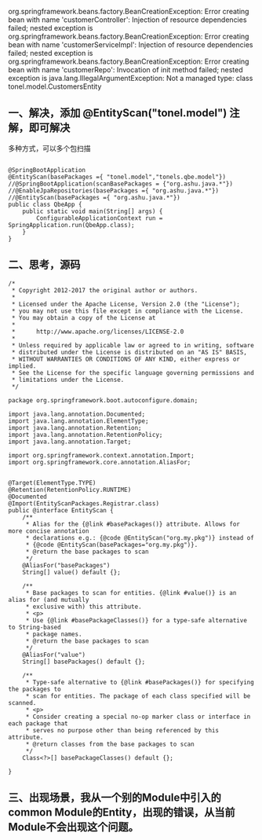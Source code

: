 org.springframework.beans.factory.BeanCreationException: Error creating bean with name 'customerController': Injection of resource dependencies failed; nested exception is org.springframework.beans.factory.BeanCreationException: Error creating bean with name 'customerServiceImpl': Injection of resource dependencies failed; nested exception is org.springframework.beans.factory.BeanCreationException: Error creating bean with name 'customerRepo': Invocation of init method failed; nested exception is java.lang.IllegalArgumentException: Not a managed type: class tonel.model.CustomersEntity

## 一、解决，添加 @EntityScan("tonel.model") 注解，即可解决
多种方式，可以多个包扫描
```

@SpringBootApplication
@EntityScan(basePackages ={ "tonel.model","tonels.qbe.model"})
//@SpringBootApplication(scanBasePackages = {"org.ashu.java.*"})
//@EnableJpaRepositories(basePackages ={ "org.ashu.java.*"})
//@EntityScan(basePackages ={ "org.ashu.java.*"})
public class QbeApp {
    public static void main(String[] args) {
        ConfigurableApplicationContext run = SpringApplication.run(QbeApp.class);
    }
}

```
## 二、思考，源码
```
/*
 * Copyright 2012-2017 the original author or authors.
 *
 * Licensed under the Apache License, Version 2.0 (the "License");
 * you may not use this file except in compliance with the License.
 * You may obtain a copy of the License at
 *
 *      http://www.apache.org/licenses/LICENSE-2.0
 *
 * Unless required by applicable law or agreed to in writing, software
 * distributed under the License is distributed on an "AS IS" BASIS,
 * WITHOUT WARRANTIES OR CONDITIONS OF ANY KIND, either express or implied.
 * See the License for the specific language governing permissions and
 * limitations under the License.
 */

package org.springframework.boot.autoconfigure.domain;

import java.lang.annotation.Documented;
import java.lang.annotation.ElementType;
import java.lang.annotation.Retention;
import java.lang.annotation.RetentionPolicy;
import java.lang.annotation.Target;

import org.springframework.context.annotation.Import;
import org.springframework.core.annotation.AliasFor;


@Target(ElementType.TYPE)
@Retention(RetentionPolicy.RUNTIME)
@Documented
@Import(EntityScanPackages.Registrar.class)
public @interface EntityScan {
	/**
	 * Alias for the {@link #basePackages()} attribute. Allows for more concise annotation
	 * declarations e.g.: {@code @EntityScan("org.my.pkg")} instead of
	 * {@code @EntityScan(basePackages="org.my.pkg")}.
	 * @return the base packages to scan
	 */
	@AliasFor("basePackages")
	String[] value() default {};

	/**
	 * Base packages to scan for entities. {@link #value()} is an alias for (and mutually
	 * exclusive with) this attribute.
	 * <p>
	 * Use {@link #basePackageClasses()} for a type-safe alternative to String-based
	 * package names.
	 * @return the base packages to scan
	 */
	@AliasFor("value")
	String[] basePackages() default {};

	/**
	 * Type-safe alternative to {@link #basePackages()} for specifying the packages to
	 * scan for entities. The package of each class specified will be scanned.
	 * <p>
	 * Consider creating a special no-op marker class or interface in each package that
	 * serves no purpose other than being referenced by this attribute.
	 * @return classes from the base packages to scan
	 */
	Class<?>[] basePackageClasses() default {};

}

```
## 三、出现场景，我从一个别的Module中引入的common Module的Entity，出现的错误，从当前Module不会出现这个问题。